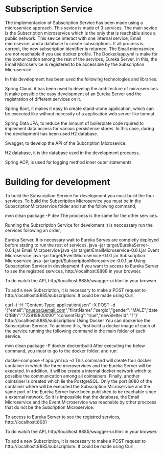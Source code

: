 # Subscription Service
The implementacion of Subscription Service has been made using a microservice approach. This sevice is made of 3 services. The main sevice is the Subscription microservice which is the only that is reachable since a public network. This sevice interact with one internal service, Email microsevice, and a database to create subscriptions. If all process is correct, the new subscription identifier is returned. The Email microsevice are not reachable if you use docker profile. The Docker/app.yml is make for the comunication among the rest of the services, Eureka Server. In this, the Email Microservice is registered to be accessible by the Subscription Microservice.

In this development has been used the following technologies and libraries:

Spring Cloud, it has been used to develop the architecture of microservices. It make possible the easy development of an Eureka Server and the registration of different services on it.

Spring Boot, it makes it easy to create stand-alone application, which can be executed like without necessity of a application web server like tomcat.

Spring Data JPA, to reduce the amount of boilerplate code rquired to implement data access for various persistence stores. In this case, during the development has been used H2 database.

Swagger, to develop the API of the Subcription Microsevice.

H2 database, it is the database used in the development proccess.

Spring AOP, is used for logging method inner outer statements

# Building for development
To build the Subscription Service for development you must build the four services. To build the Subscription Microservice you must be in the SubscriptionMicroservice folder and run the following command,

mvn clean package -P dev
The proccess is the same for the other services.

Running the Subscription Service for develoment
It is neccessary run the services following an order,

Eureka Server, It is necessary wait to Eureka Serves are completly deployed before stating to run the rest of services.
java -jar target/EurekaServer-0.0.1.jar
Email Microservice
java -jar target/EmailMicroservice-0.0.1.jar
Event Microservice
java -jar target/EventMicroservice-0.0.1.jar
Subscription Microservice
java -jar target/SubscriptionMicroservice-0.0.1.jar
Using Subscription Service in development
If you want to access to Eureka Server to see the registred services, http://localhost:8888 in your browser.

To do watch the API, http//localhost:8885/swagger-ui.html in your browser.

To add a new Subscription, it is necessary to make a POST request to http://localhost:8885/subscription/. It could be made using Curl,

curl -i -H "Content-Type: application/json" -X POST -d '{"email":"prueba@email.com","fiirstName":"sergio","gender":"MALE","dateOfBith":"722818800000","consentFlag":"true","newSletterId":"1"}' http://localhost:8885/subscription/
Using Docker
You can dockerice the Subscription Service. To achieve this, first build a docker image of each of the service running the following command in the main folder of each service.

mvn clean package -P docker docker:build
After executing the below command, you must to go to the docker folder, and run:

docker-compose -f app.yml up -d
This command will create four docker container in which the three microservices and the Eureka Server will be executed. In addition, it will be create a internal docker network which to possible the communication among all cointainers. Finally, another cointainer is created which lie the PostgreSQL. Only the port 8080 of the container where will be executed the Subscription Microservice and the same port of the Eureka Server have been published to be reachable since a external network. So it is impossible that the database, the Email Microservice and the Event Microservice was reachable by other proccess that do not be the Subcription Microservice.

To access to Eureka Server to see the registred services, http://localhost:8081

To do watch the API, http//localhost:8885/swagger-ui.html in your browser.

To add a new Subscription, it is necessary to make a POST request to http://localhost:8885/subscription/. It could be made using Curl,
